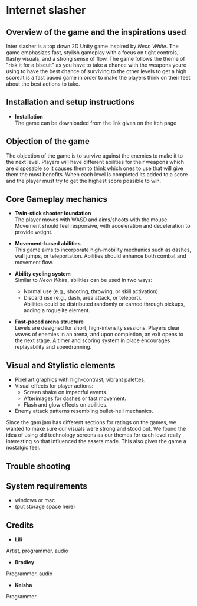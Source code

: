 # Internet slasher 

## Overview of the game and the inspirations used

Inter slasher is a top down 2D Unity game inspired by *Neon White*. The game emphasizes fast, stylish gameplay with a focus on tight controls, flashy visuals, and a strong sense of flow. The game follows the theme of "risk it for a biscuit" as you have to take a chance with the weapons youre using to have the best chance of surviving to the other levels to get a high score.It is a fast paced game in order to make the players think on their feet about the best actions to take. 

## Installation and setup instructions
- **Installation**  
The game can be downloaded from the link given on the itch page

## Objection of the game 

The objection of the game is to survive against the enemies to make it to the next level. Players will have different abilities for their weapons which are disposable so it causes them to think which ones to use that will give them the most benefits. When each level is completed its added to a score and the player must try to get the highest score possible to win. 

## Core Gameplay mechanics
- **Twin-stick shooter foundation**  
  The player moves with WASD and aims/shoots with the mouse. Movement should feel responsive, with acceleration and deceleration to provide weight.
  
- **Movement-based abilities**  
  This game aims to incorporate high-mobility mechanics such as dashes, wall jumps, or teleportation. Abilities should enhance both combat and movement flow.

- **Ability cycling system**  
  Similar to *Neon White*, abilities can be used in two ways:
  - Normal use (e.g., shooting, throwing, or skill activation).
  - Discard use (e.g., dash, area attack, or teleport).  
  Abilities could be distributed randomly or earned through pickups, adding a roguelite element.

- **Fast-paced arena structure**  
  Levels are designed for short, high-intensity sessions. Players clear waves of enemies in an arena, and upon completion, an exit opens to the next stage. A timer and scoring system in place encourages replayability and speedrunning.

## Visual and Stylistic elements
- Pixel art graphics with high-contrast, vibrant palettes.
- Visual effects for player actions:
  - Screen shake on impactful events.
  - Afterimages for dashes or fast movement.
  - Flash and glow effects on abilities.
- Enemy attack patterns resembling bullet-hell mechanics.

Since the gam jam has different sections for ratings on the games, we wanted to make sure our visuals were strong and stood out. We found the idea of using old technology screens as our themes for each level really interesting so that influenced the assets made. This also gives the game a nostalgic feel.

## Trouble shooting 


## System requirements 
- windows or mac 
- (put storage space here)

## Credits 

- **Lili**

Artist, programmer, audio
- **Bradley**

Programmer, audio
- **Keisha**

Programmer